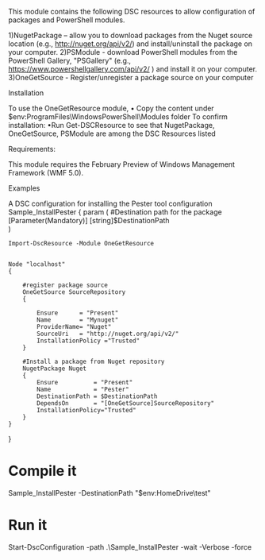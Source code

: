 ﻿
This module contains the following DSC resources to allow configuration of packages and PowerShell modules.

1)NugetPackage – allow you to download packages from the Nuget source location (e.g., http://nuget.org/api/v2/) and install/uninstall the package on your computer.
2)PSModule - download PowerShell modules from the PowerShell Gallery, "PSGallery"  (e.g., https://www.powershellgallery.com/api/v2/ ) and install it on your computer.
3)OneGetSource - Register/unregister a package source on your computer

Installation

To use the OneGetResource module,
• Copy the content under $env:ProgramFiles\WindowsPowerShell\Modules folder
To confirm installation:
•Run Get-DSCResource to see that NugetPackage, OneGetSource, PSModule are among the DSC Resources listed

Requirements:

This module requires the February Preview of Windows Management Framework (WMF 5.0).

Examples

A DSC configuration for installing the Pester tool
configuration Sample_InstallPester
{
    param
    (
        #Destination path for the package
        [Parameter(Mandatory)]
        [string]$DestinationPath       
    )


    Import-DscResource -Module OneGetResource


    Node "localhost"
    {
        
        #register package source       
        OneGetSource SourceRepository
        {

            Ensure      = "Present"
            Name        = "Mynuget"
            ProviderName= "Nuget" 
            SourceUri   = "http://nuget.org/api/v2/"    
            InstallationPolicy ="Trusted"
        }   
        
        #Install a package from Nuget repository
        NugetPackage Nuget
        {
            Ensure          = "Present" 
            Name            = "Pester"
            DestinationPath = $DestinationPath
            DependsOn       = "[OneGetSource]SourceRepository"
            InstallationPolicy="Trusted"
        }                              
    } 
}
 

  # Compile it
  Sample_InstallPester -DestinationPath "$env:HomeDrive\test" 

  # Run it
  Start-DscConfiguration -path .\Sample_InstallPester -wait -Verbose -force  


